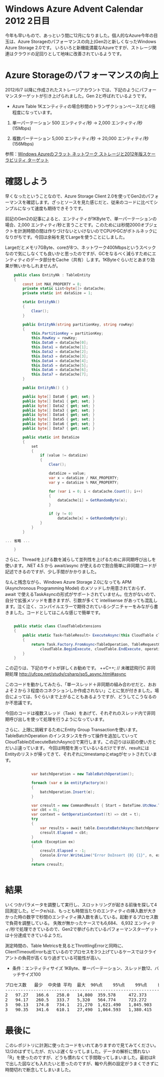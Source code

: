 # Windows Azure Advent Calendar 2012 2日目
今年も早いもので、あっという間に12月になりました。個人的なAzure今年の目玉は、Azure Storageのパフォーマンスの向上(Gen2)と新しくなったWindows Azure Storage 2.0です。
いろいろと新機能満載なAzureですが、ストレージ関連はクラウドの足回りとして地味に改善されているようです。

# Azure Storageのパフォーマンスの向上
2012/6/7 以降に作成されたストレージアカウントでは、下記のようにパフォーマンスターゲットが引き上げられました。Gen 2と呼ばれているようです。

* Azure Table 1Kエンティティの場合秒間のトランザクションベースだと4倍程度になっています。

1. 単一パーテーション  500 エンティティ/秒 ->   2,000 エンティティ/秒 (15Mbps)

2. 複数パーテーション 5,000 エンティティ/秒 -> 20,000 エンティティ/秒 (156Mbps)

参照：[Windows Azureのフラット ネットワーク ストレージと2012年版スケーラビリティ ターゲット](http://satonaoki.wordpress.com/2012/11/03/windows-azure%E3%81%AE%E3%83%95%E3%83%A9%E3%83%83%E3%83%88-%E3%83%8D%E3%83%83%E3%83%88%E3%83%AF%E3%83%BC%E3%82%AF-%E3%82%B9%E3%83%88%E3%83%AC%E3%83%BC%E3%82%B8%E3%81%A82012%E5%B9%B4%E7%89%88%E3%82%B9/)


# 確認しよう
早くなったということなので、Azure Storage Client 2.0を使ってGen2のパフォーマンスを確認します。ざっとソースを見た感じだと、従来のコードに比べてシンプルになって速度も期待できそうです。

前記のGen2の記事によると、エンティティが1KByteで、単一パーテーションの場合、2,000 エンティティ/秒と言うことです。このためには秒間2000オブジェクトを計測時間の間は作りづけないといけないのでCPUやGCがボトルネックになりがちです。今回は余裕を見てLargeを使うことにしました。

Largeだとメモリ7GByte、coreが8つ、ネットワーク400Mbpsというスペックなので気にしなくても良いかと思ったのですが、GCをなるべく減らすためにエンティティのデータ部分をCache（共有）します。1KByteぐらいだとあまり効果が無いかもしれませんが。


```C#
    public class EntityNk : TableEntity
    {
        const int MAX_PROPERTY = 8; 
        private static List<byte[]> dataCache;
        private static int dataSize = 1;

        static EntityNk()
        {
            Clear();
        }

        public EntityNk(string partitionKey, string rowKey)
        {
            this.PartitionKey = partitionKey;
            this.RowKey = rowKey;
            this.Data0 = dataCache[0];
            this.Data1 = dataCache[1];
            this.Data2 = dataCache[2];
            this.Data3 = dataCache[3];
            this.Data4 = dataCache[4];
            this.Data5 = dataCache[5];
            this.Data6 = dataCache[6];
            this.Data7 = dataCache[7];
        }

        public EntityNk() { }

        public byte[] Data0 { get; set; }
        public byte[] Data1 { get; set; }
        public byte[] Data2 { get; set; }
        public byte[] Data3 { get; set; }
        public byte[] Data4 { get; set; }
        public byte[] Data5 { get; set; }
        public byte[] Data6 { get; set; }
        public byte[] Data7 { get; set; }

        public static int DataSize
        {
            set
            {
                if (value != dataSize)
                {
                    Clear();

                    dataSize = value;
                    var x = dataSize / MAX_PROPERTY;
                    var y = dataSize % MAX_PROPERTY;

                    for (var i = 0; i < dataCache.Count(); i++)
                    {
                        dataCache[i] = GetRandomByte(x);
                    }

                    if (y != 0)
                        dataCache[x] = GetRandomByte(y);
                }
            }
        }

... 省略 ...

    }

```

さらに、Threadを上げる数を減らして並列性を上げるために非同期呼び出しを使います。.NET 4.5 から await/async が使えるので割合簡単に非同期コードが記述できるのですが、少し手間がかかりました。

なんと残念ながら、Windows Azure Storage 2.0になっても APM (Asynchronous Programming Model) のメソッドしか用意されておらず、 await で使えるTaskAsyncの形式がサポートされていません。仕方がないので、自分で拡張メソッドを書きますが、引数が多くて intellisense があっても混乱します。泣く泣く、コンパイルエラーで期待されているシグニチャーをみながら書きました。コードとしてはこんな感じで簡単です。

```C#

    public static class CloudTableExtensions
    {
        public static Task<TableResult> ExecuteAsync(this CloudTable cloudTable, TableOperation operation, TableRequestOptions requestOptions = null, OperationContext operationContext = null, object state = null)
        {
            return Task.Factory.FromAsync<TableOperation, TableRequestOptions, OperationContext, TableResult>(
                cloudTable.BeginExecute, cloudTable.EndExecute, operation, requestOptions, operationContext, state);
        }
    }

```

この辺りは、下記のサイトが詳しくお勧めです。
++C++; // 未確認飛行C 非同期処理
http://ufcpp.net/study/csharp/sp5_async.html#async

このコードを動かしてみたら、「単一スレッド＋非同期の組み合わせだと、おおよそ２から３程度のコネクションしか作成されない」ことに気が付きました。場合によっては、5ぐらいまで上がることもあるようですが、どうしてこうなるのか不思議です。

今回のコードは複数スレッド（Task）をあげて、それぞれのスレッド内で非同期呼び出しを使って処理を行うようになっています。

さらに、上限に挑戦するためにEntity Group Transactionを使います。TableBatchOperation のインスタンスを作って操作を追加していってCloudTableのExecuteBatchAsync()で実行します。この辺りは以前の使い方とだいぶ違っています。
今回は時間を測っているいるだけですが、resultにはEntityのリストが帰ってきて、それぞれにtimestampとetagがセットされています。


```C#
            
            var batchOperation = new TableBatchOperation();

            foreach (var e in entityFactory(n))
            {
                batchOperation.Insert(e);
            }

            var cresult = new CommandResult { Start = DateTime.UtcNow.Ticks };
            var cbt = 0L;
            var context = GetOperationContext((t) => cbt = t);
            try
            {
                var results = await table.ExecuteBatchAsync(batchOperation, operationContext: context);
                cresult.Elapsed = cbt;
            }
            catch (Exception ex)
            {
                cresult.Elapsed = -1;
                Console.Error.WriteLine("Error DoInsert {0} {1}", n, ex.ToString());
            }
            return cresult;
 
```

# 結果
いくつかパラメータを調整して実行し、スロットリングが起きる前後を探して4回測定した。ピークe/sは、もっとも時間当たりのエンティティの挿入数が大きかった時の数字で秒間のエンティティ挿入数を表している。起動するプロセス数で負荷を調整している。
失敗が無かったケースでも6,684、 6,932 エンティティ/秒で処理できているので、Gen2で挙げられているパフォーマンスターゲットは十分達成できているようだ。

測定時間の、Table Metricsを見るとThrottlingErrorと同時に、ClientTimeoutErrorも出ているのでプロセスを3つ上げているケースではクライアントの負荷が高くなり過ぎている可能性が高い。

* 条件：エンティティサイズ 1KByte、単一パーテーション、スレッド数12、バッチサイズ100

<pre>
プロセス数	最少	中央値	平均	最大	90%点 	95%点	99%点	ピークe/s	成功数	失敗数
-----------------------------------------------------------------------------------------------------------------------
2 	97.27 	166.6 	258.0 	14,800 	359.578 	472.373 	1,106.282 	6,684 	40,000 	0 
2 	94.17 	260.5 	333.7 	5,320 	564.774 	723.272 	1,339.027 	6,932 	40,000 	0 
3 	90.13 	174.8 	734.1 	21,270 	1,621.490 	1,845.903 	3,434.256 	7,218 	59,377 	623 
3 	90.35 	341.6 	610.1 	27,490 	1,064.593 	1,380.415 	4,431.789 	8,005 	59,740 	260 
</pre>


# 最後に
このレポジトリに計測に使ったコードをいれてありますので見てみてください。
12/2のはずでしたが、だいぶ遅くなってしました。データの解析に慣れない「R」を使ったのですが、どうも慣れなくて手間取ってしまいました。最初はRで出した図なども入れたいと思ったのですが、軸や凡例の設定がうまくできずに時間切れで断念してしまいました。


